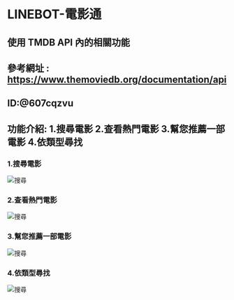 # LINEBOT-電影通
## 使用 TMDB API 內的相關功能

## 參考網址 :　https://www.themoviedb.org/documentation/api

## ID:@607cqzvu

## 功能介紹: 1.搜尋電影 2.查看熱門電影 3.幫您推薦一部電影 4.依類型尋找





### 1.搜尋電影

![搜尋](/example/194256.png)


### 2.查看熱門電影

![搜尋](/example/194258.jpg)

### 3.幫您推薦一部電影

![搜尋](/example/194257.png)

### 4.依類型尋找

![搜尋](/example/194259.jpg)


